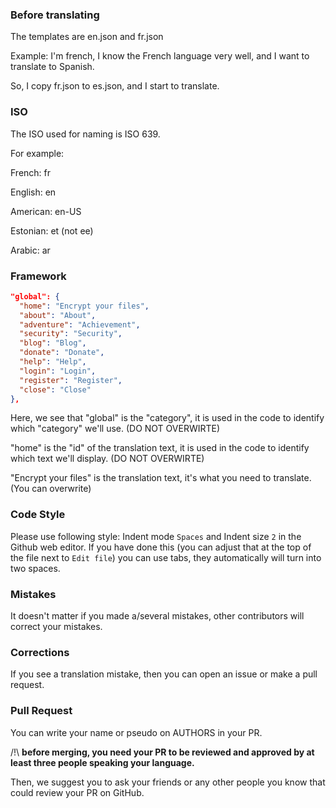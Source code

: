### Before translating

The templates are en.json and fr.json

Example: I'm french, I know the French language very well, and I
want to translate to Spanish.

So, I copy fr.json to es.json, and I start to translate.

### ISO
The ISO used for naming is ISO 639.

For example:

French: fr

English: en

American: en-US

Estonian: et (not ee)

Arabic: ar

### Framework

```json
"global": {
  "home": "Encrypt your files",
  "about": "About",
  "adventure": "Achievement",
  "security": "Security",
  "blog": "Blog",
  "donate": "Donate",
  "help": "Help",
  "login": "Login",
  "register": "Register",
  "close": "Close"
},

```
Here, we see that "global" is the "category", it is used in the code to identify which "category" we'll use. (DO NOT OVERWIRTE)

"home" is the "id" of the translation text, it is used in the code to identify which text we'll display. (DO NOT OVERWIRTE)

"Encrypt your files" is the translation text, it's what you need to translate. (You can overwrite)

### Code Style

Please use following style: Indent mode `Spaces` and Indent size `2` in the Github web editor. If you have done this (you can adjust that at the top of the file next to `Edit file`) you can use tabs, they automatically will turn into two spaces.

### Mistakes

It doesn't matter if you made a/several mistakes, other contributors will correct your mistakes.

### Corrections

If you see a translation mistake, then you can open an issue or make a pull request.

### Pull Request

You can write your name or pseudo on AUTHORS in your PR.

/!\ **before merging, you need your PR to be reviewed and approved by at least three people speaking your language.**

Then, we suggest you to ask your friends or any other people you know that could review your PR on GitHub.
